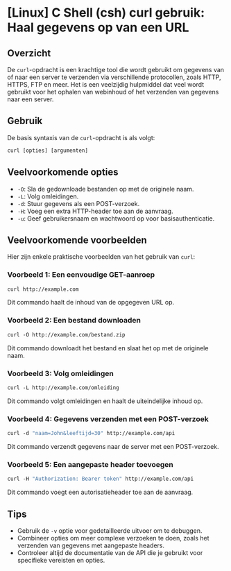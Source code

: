 # [Linux] C Shell (csh) curl gebruik: Haal gegevens op van een URL

## Overzicht
De `curl`-opdracht is een krachtige tool die wordt gebruikt om gegevens van of naar een server te verzenden via verschillende protocollen, zoals HTTP, HTTPS, FTP en meer. Het is een veelzijdig hulpmiddel dat veel wordt gebruikt voor het ophalen van webinhoud of het verzenden van gegevens naar een server.

## Gebruik
De basis syntaxis van de `curl`-opdracht is als volgt:

```csh
curl [opties] [argumenten]
```

## Veelvoorkomende opties
- `-O`: Sla de gedownloade bestanden op met de originele naam.
- `-L`: Volg omleidingen.
- `-d`: Stuur gegevens als een POST-verzoek.
- `-H`: Voeg een extra HTTP-header toe aan de aanvraag.
- `-u`: Geef gebruikersnaam en wachtwoord op voor basisauthenticatie.

## Veelvoorkomende voorbeelden
Hier zijn enkele praktische voorbeelden van het gebruik van `curl`:

### Voorbeeld 1: Een eenvoudige GET-aanroep
```csh
curl http://example.com
```
Dit commando haalt de inhoud van de opgegeven URL op.

### Voorbeeld 2: Een bestand downloaden
```csh
curl -O http://example.com/bestand.zip
```
Dit commando downloadt het bestand en slaat het op met de originele naam.

### Voorbeeld 3: Volg omleidingen
```csh
curl -L http://example.com/omleiding
```
Dit commando volgt omleidingen en haalt de uiteindelijke inhoud op.

### Voorbeeld 4: Gegevens verzenden met een POST-verzoek
```csh
curl -d "naam=John&leeftijd=30" http://example.com/api
```
Dit commando verzendt gegevens naar de server met een POST-verzoek.

### Voorbeeld 5: Een aangepaste header toevoegen
```csh
curl -H "Authorization: Bearer token" http://example.com/api
```
Dit commando voegt een autorisatieheader toe aan de aanvraag.

## Tips
- Gebruik de `-v` optie voor gedetailleerde uitvoer om te debuggen.
- Combineer opties om meer complexe verzoeken te doen, zoals het verzenden van gegevens met aangepaste headers.
- Controleer altijd de documentatie van de API die je gebruikt voor specifieke vereisten en opties.